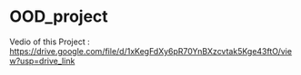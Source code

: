 # OOD_project

Vedio of this Project : 
https://drive.google.com/file/d/1xKegFdXy6pR70YnBXzcvtak5Kge43ftO/view?usp=drive_link
